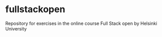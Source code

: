 # fullstackopen
Repository for exercises in the online course Full Stack open by Helsinki University
